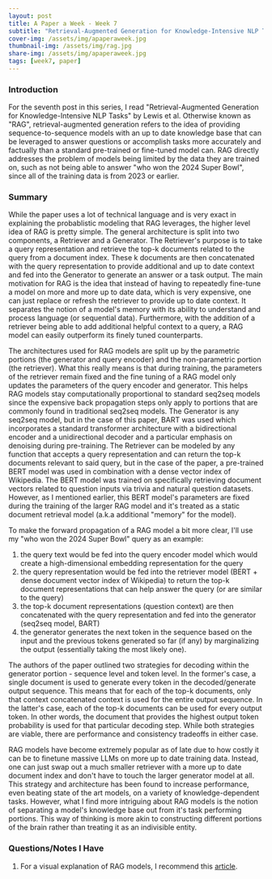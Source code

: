 ```yaml
---
layout: post
title: A Paper a Week - Week 7
subtitle: "Retrieval-Augmented Generation for Knowledge-Intensive NLP Tasks, Lewis et al."
cover-img: /assets/img/apaperaweek.jpg
thumbnail-img: /assets/img/rag.jpg
share-img: /assets/img/apaperaweek.jpg
tags: [week7, paper]
---
```


### Introduction
For the seventh post in this series, I read "Retrieval-Augmented Generation for Knowledge-Intensive NLP Tasks" by Lewis et al. Otherwise known as "RAG", retrieval-augmented generation refers to the idea of providing sequence-to-sequence models with an up to date knowledge base that can be leveraged to answer questions or accomplish tasks more accurately and factually than a standard pre-trained or fine-tuned model can. RAG directly addresses the problem of models being limited by the data they are trained on, such as not being able to answer "who won the 2024 Super Bowl", since all of the training data is from 2023 or earlier.

### Summary
While the paper uses a lot of technical language and is very exact in explaining the probablistic modeling that RAG leverages, the higher level idea of RAG is pretty simple. The general architecture is split into two components, a Retriever and a Generator. The Retriever's purpose is to take a query representation and retrieve the top-k documents related to the query from a document index. These k documents are then concatenated with the query representation to provide additional and up to date context and fed into the Generator to generate an answer or a task output. The main motivation for RAG is the idea that instead of having to repeatedly fine-tune a model on more and more up to date data, which is very expensive, one can just replace or refresh the retriever to provide up to date context. It separates the notion of a model's memory with its ability to understand and process language (or sequential data). Furthermore, with the addition of a retriever being able to add additional helpful context to a query, a RAG model can easily outperform its finely tuned counterparts.  

The architectures used for RAG models are split up by the parametric portions (the generator and query encoder) and the non-parametric portion (the retriever). What this really means is that during training, the parameters of the retriever remain fixed and the fine tuning of a RAG model only updates the parameters of the query encoder and generator. This helps RAG models stay computationally proportional to standard seq2seq models since the expensive back propagation steps only apply to portions that are commonly found in traditional seq2seq models. The Generator is any seq2seq model, but in the case of this paper, BART was used which incorporates a standard transformer architecture with a bidirectional encoder and a unidirectional decoder and a particular emphasis on denoising during pre-training. The Retriever can be modeled by any function that accepts a query representation and can return the top-k documents relevant to said query, but in the case of the paper, a pre-trained BERT model was used in combination with a dense vector index of Wikipedia. The BERT model was trained on specifically retrieving document vectors related to question inputs via trivia and natural question datasets. However, as I mentioned earlier, this BERT model's parameters are fixed during the training of the larger RAG model and it's treated as a static document retrieval model (a.k.a additional "memory" for the model).

To make the forward propagation of a RAG model a bit more clear, I'll use my "who won the 2024 Super Bowl" query as an example:
1. the query text would be fed into the query encoder model which would create a high-dimensional embedding representation for the query
2. the query representation would be fed into the retriever model (BERT + dense document vector index of Wikipedia) to return the top-k document representations that can help answer the query (or are similar to the query)
3. the top-k document representations (question context) are then concatenated with the query representation and fed into the generator (seq2seq model, BART)
4. the generator generates the next token in the sequence based on the input and the previous tokens generated so far (if any) by marginalizing the output (essentially taking the most likely one).

The authors of the paper outlined two strategies for decoding within the generator portion - sequence level and token level. In the former's case, a single document is used to generate every token in the decoded/generate output sequence. This means that for each of the top-k documents, only that context concatenated context is used for the entire output sequence. In the latter's case, each of the top-k documents can be used for every output token. In other words, the document that provides the highest output token probability is used for that particular decoding step. While both strategies are viable, there are performance and consistency tradeoffs in either case.

RAG models have become extremely popular as of late due to how costly it can be to finetune massive LLMs on more up to date training data. Instead, one can just swap out a much smaller retriever with a more up to date document index and don't have to touch the larger generator model at all. This strategy and architecture has been found to increase performance, even beating state of the art models, on a variety of knowledge-dependent tasks. However, what I find more intriguing about RAG models is the notion of separating a model's knowledge base out from it's task performing portions. This way of thinking is more akin to constructing different portions of the brain rather than treating it as an indivisible entity.


### Questions/Notes I Have
1. For a visual explanation of RAG models, I recommend this [article](https://www.superannotate.com/blog/rag-explained).